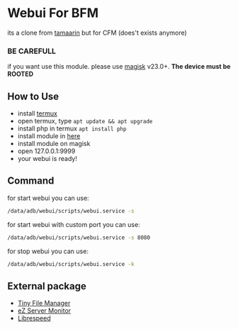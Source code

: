 # Webui For BFM
its a clone from [tamaarin](https://github.com/taamarin/ui4cfm) but for CFM (does't exists anymore)
### BE CAREFULL
if you want use this module. please use [magisk](https://github.com/topjohnwu/Magisk/releases) v23.0+.  **The device must be ROOTED**
## How to Use
- install [termux](https://f-droid.org/en/packages/com.termux/)
- open termux, type `apt update && apt upgrade`
- install php in termux `apt install php`
- install module in [here](https://github.com/ItzKazuki/webui4bfm/releases)
- install module on magisk
- open 127.0.0.1:9999 
- your webui is ready!

## Command
for start webui you can use:
```bash
/data/adb/webui/scripts/webui.service -s
```
for start webui with custom port you can use:
```bash
/data/adb/webui/scripts/webui.service -s 8080
```
for stop webui you can use:
```bash
/data/adb/webui/scripts/webui.service -k
```

## External package
- [Tiny File Manager](https://tinyfilemanager.github.io/)
- [eZ Server Monitor](https://www.ezservermonitor.com/)
- [Librespeed](https://librespeed.org/)